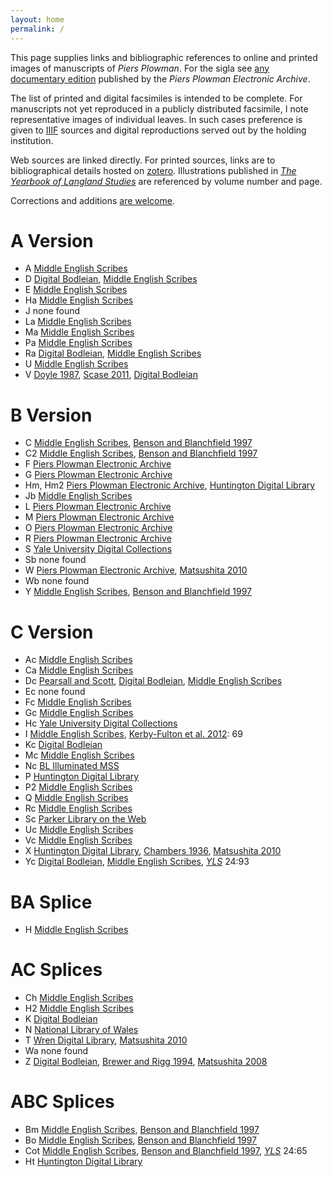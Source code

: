 ```yaml
---
layout: home
permalink: /
---
```


This page supplies links and bibliographic references to online and printed images of manuscripts of *Piers Plowman*.
For the sigla see [any documentary edition](http://piers.chass.ncsu.edu/texts/F/intro#iv) published by the *Piers Plowman Electronic Archive*.

The list of printed and digital facsimiles is intended to be complete.
For manuscripts not yet reproduced in a publicly distributed facsimile, I note representative images of individual leaves.
In such cases preference is given to [IIIF](https://iiif.io/) sources and digital reproductions served out by the holding institution.

Web sources are linked directly.
For printed sources, links are to bibliographical details hosted on [zotero](https://www.zotero.org).
Illustrations published in [*The Yearbook of Langland Studies*] are referenced by volume number and page.

Corrections and additions [are welcome](/about).

A Version
=========

- A
  [Middle English Scribes](https://www.medievalscribes.com/index.php?browse=manuscripts&&id=394&nav=off)
- D
  [Digital Bodleian](https://digital.bodleian.ox.ac.uk/objects/ef0f82a5-574f-4bc0-9caa-530f3e5f0e5c/),
  [Middle English Scribes](https://www.medievalscribes.com/index.php?browse=manuscripts&&id=395&nav=off)
- E
  [Middle English Scribes](https://www.medievalscribes.com/index.php?browse=manuscripts&&id=412&nav=off)
- Ha
  [Middle English Scribes](https://www.medievalscribes.com/index.php?browse=manuscripts&&id=341&nav=off)
- J
  none found<!--PPEA data archive-->
- La
  [Middle English Scribes](https://www.medievalscribes.com/index.php?browse=manuscripts&&id=405&nav=off)
- Ma
  [Middle English Scribes](https://www.medievalscribes.com/index.php?browse=manuscripts&&id=401&nav=off)
- Pa
  [Middle English Scribes](https://www.medievalscribes.com/index.php?browse=manuscripts&&id=369&nav=off)
- Ra
  [Digital Bodleian](https://digital.bodleian.ox.ac.uk/objects/6a219961-80c7-480f-b836-fc2de1ae9260/),
  [Middle English Scribes](https://www.medievalscribes.com/index.php?browse=manuscripts&&id=428&nav=off)
- U
  [Middle English Scribes](https://www.medievalscribes.com/index.php?browse=manuscripts&&id=389&nav=off)
- V
  [Doyle 1987][zotero-collection],
  [Scase 2011][zotero-collection],
  [Digital Bodleian](https://digital.bodleian.ox.ac.uk/objects/52f0a31a-1478-40e4-b05b-fddb1ad076ff/)

B Version
=========
<!--Crowley and Rogers editions omitted-->

- C
  [Middle English Scribes](https://www.medievalscribes.com/index.php?browse=manuscripts&&id=363&nav=off),
  [Benson and Blanchfield 1997][zotero-collection]
- C2
  [Middle English Scribes](https://www.medievalscribes.com/index.php?browse=manuscripts&&id=367&nav=off),
  [Benson and Blanchfield 1997][zotero-collection]
- F
  [Piers Plowman Electronic Archive]
- G
  [Piers Plowman Electronic Archive]
- Hm, Hm2
  [Piers Plowman Electronic Archive],
  [Huntington Digital Library](https://hdl.huntington.org/digital/collection/p15150coll7/id/50420/rec/2)
- Jb
  [Middle English Scribes](https://www.medievalscribes.com/index.php?browse=manuscripts&&id=400&nav=off)
- L
  [Piers Plowman Electronic Archive]
- M
  [Piers Plowman Electronic Archive]
- O
  [Piers Plowman Electronic Archive]
- R
  [Piers Plowman Electronic Archive]
- S
  [Yale University Digital Collections](https://collections.library.yale.edu/catalog/16037448)
- Sb
  none found
- W
  [Piers Plowman Electronic Archive],
  [Matsushita 2010][zotero-collection]
- Wb
  none found
- Y
  [Middle English Scribes](https://www.medievalscribes.com/index.php?browse=manuscripts&&id=368&nav=off),
  [Benson and Blanchfield 1997][zotero-collection]

C Version
=========

- Ac
  [Middle English Scribes](https://www.medievalscribes.com/index.php?browse=manuscripts&&id=425&nav=off)
- Ca
  [Middle English Scribes](https://www.medievalscribes.com/index.php?browse=manuscripts&&id=406&nav=off)
- Dc
  [Pearsall and Scott][zotero-collection],
  [Digital Bodleian](https://digital.bodleian.ox.ac.uk/objects/e6865046-6257-4591-a731-548232c7c8dd),
  [Middle English Scribes](https://www.medievalscribes.com/index.php?browse=manuscripts&&id=398&nav=off)
- Ec
  none found
- Fc
  [Middle English Scribes](https://www.medievalscribes.com/index.php?browse=manuscripts&&id=365&nav=off)
- Gc
  [Middle English Scribes](https://www.medievalscribes.com/index.php?browse=manuscripts&&id=364&nav=off)
- Hc
  [Yale University Digital Collections](https://collections.library.yale.edu/catalog/2054080)
- I
  [Middle English Scribes](https://www.medievalscribes.com/index.php?browse=manuscripts&&id=157&nav=off),
  [Kerby-Fulton et al. 2012][zotero-collection]\: 69
- Kc
  [Digital Bodleian](https://digital.bodleian.ox.ac.uk/objects/1e690ddd-4b7a-4822-956d-a92e609847d9/)
- Mc
  [Middle English Scribes](https://www.medievalscribes.com/index.php?browse=manuscripts&&id=423&nav=off)
- Nc
  [BL Illuminated MSS](https://www.bl.uk/catalogues/illuminatedmanuscripts/record.asp?MSID=3660&CollID=8&NStart=2376)<!--same image on ME Scribes-->
- P
  [Huntington Digital Library](https://hdl.huntington.org/digital/collection/p15150coll7/id/50422/rec/4)
- P2
  [Middle English Scribes](https://www.medievalscribes.com/index.php?browse=manuscripts&&id=371&nav=off)
- Q
  [Middle English Scribes](https://www.medievalscribes.com/index.php?browse=manuscripts&&id=362&nav=off)
- Rc
  [Middle English Scribes](https://www.medievalscribes.com/index.php?browse=manuscripts&&id=424&nav=off)
- Sc
  [Parker Library on the Web](https://parker.stanford.edu/parker/catalog/zf010vc1580)
- Uc
  [Middle English Scribes](https://www.medievalscribes.com/index.php?browse=manuscripts&&id=419&nav=off)
- Vc
  [Middle English Scribes](https://www.medievalscribes.com/index.php?browse=manuscripts&&id=411&nav=off)
- X
  [Huntington Digital Library](https://hdl.huntington.org/digital/collection/p15150coll7/id/53252/rec/3),
  [Chambers 1936][zotero-collection],
  [Matsushita 2010][zotero-collection]
- Yc
  [Digital Bodleian](https://digital.bodleian.ox.ac.uk/objects/d381d1c9-92c3-49cc-bc09-19ac6a53ffb5),
  [Middle English Scribes](https://www.medievalscribes.com/index.php?browse=manuscripts&&id=392&nav=off),
  [*YLS*] 24:93

BA Splice
=========

- H
  [Middle English Scribes](https://www.medievalscribes.com/index.php?browse=manuscripts&&id=374&nav=off)

AC Splices
==========

- Ch
  [Middle English Scribes](https://www.medievalscribes.com/index.php?browse=manuscripts&&id=510&nav=off)
- H2
  [Middle English Scribes](https://www.medievalscribes.com/index.php?browse=manuscripts&&id=344&nav=off)
- K
  [Digital Bodleian](https://digital.bodleian.ox.ac.uk/objects/56f3c104-5e61-47ea-87dc-b8b8aa7db5e5/)
- N
  [National Library of Wales](https://www.library.wales/discover/digital-gallery/manuscripts/the-middle-ages/piers-plowman/)
- T
  [Wren Digital Library](https://mss-cat.trin.cam.ac.uk/Manuscript/R.3.14),
  [Matsushita 2010][zotero-collection]
- Wa
  none found<!--PPEA Data Archive-->
- Z
  [Digital Bodleian](https://digital.bodleian.ox.ac.uk/objects/0cecbb9e-b126-4360-b514-eb949f851b43/),
  [Brewer and Rigg 1994][zotero-collection],
  [Matsushita 2008][zotero-collection]

ABC Splices
===========

- Bm
  [Middle English Scribes](https://www.medievalscribes.com/index.php?browse=manuscripts&&id=370&nav=off),
  [Benson and Blanchfield 1997][zotero-collection]
- Bo
  [Middle English Scribes](https://www.medievalscribes.com/index.php?browse=manuscripts&&id=388&nav=off),
  [Benson and Blanchfield 1997][zotero-collection]
- Cot
  [Middle English Scribes](https://www.medievalscribes.com/index.php?browse=manuscripts&&id=373&nav=off),
  [Benson and Blanchfield 1997][zotero-collection],
  [*YLS*] 24:65
- Ht
  [Huntington Digital Library](https://hdl.huntington.org/digital/collection/p15150coll7/id/40589/rec/4)


[zotero-collection]: https://www.zotero.org/irc7/collections/VULVWDZB
[Piers Plowman Electronic Archive]: http://piers.chass.ncsu.edu/texts
[*The Yearbook of Langland Studies*]: https://piersplowman.org/yls/
[*YLS*]: https://piersplowman.org/yls/
